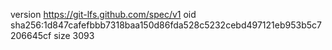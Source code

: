 version https://git-lfs.github.com/spec/v1
oid sha256:1d847cafefbbb7318baa150d86fda528c5232cebd497121eb953b5c7206645cf
size 3093

